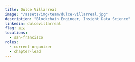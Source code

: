 ```yaml
---
title: Dulce Villarreal
image: "/assets/img/team/dulce-villarreal.jpg"
description: "Blockchain Engineer, Insight Data Science"
linkedin: dulcevillarreal
flag: 🇲🇽
locations:
  - san-francisco
roles:
  - current-organizer
  - chapter-lead
---
```

